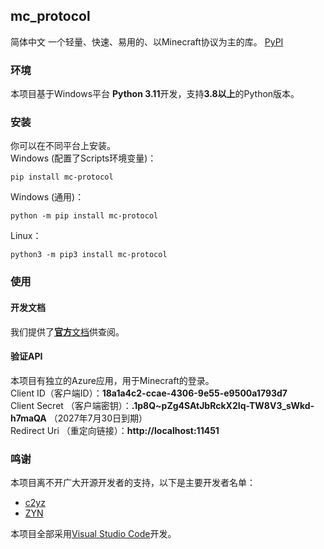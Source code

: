 ## mc_protocol
简体中文
一个轻量、快速、易用的、以Minecraft协议为主的库。
[PyPI](https://pypi.org/project/mc-protocol/)
### 环境
本项目基于Windows平台 **Python 3.11**开发，支持**3.8以上**的Python版本。

### 安装
你可以在不同平台上安装。  
Windows (配置了Scripts环境变量)：  
```
pip install mc-protocol
```
Windows (通用)：  
```
python -m pip install mc-protocol
```
Linux：
```shell
python3 -m pip3 install mc-protocol
```

### 使用
#### 开发文档
我们提供了[**官方**文档](https://github.com/c2yz-awa/mc_protocol/wiki)供查阅。

#### 验证API
本项目有独立的Azure应用，用于Minecraft的登录。  
Client ID（客户端ID）：**18a1a4c2-ccae-4306-9e55-e9500a1793d7**  
Client Secret （客户端密钥）：**.1p8Q~pZg4SAtJbRckX2Iq-TW8V3_sWkd-h7maQA** （2027年7月30日到期）  
Redirect Uri （重定向链接）：**http://localhost:11451**
### 鸣谢
本项目离不开广大开源开发者的支持，以下是主要开发者名单：
- [c2yz](https://github.com/c2yz-awa)
- [ZYN](https://github.com/xxZYNxx)  

本项目全部采用[Visual Studio Code](https://github.com/microsoft/vscode)开发。
